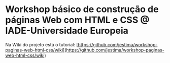 # Workshop básico de construção de páginas Web com HTML e CSS @ IADE-Universidade Europeia

Na Wiki do projeto está o tutorial: [https://github.com/jestima/workshop-paginas-web-html-css/wiki](https://github.com/jestima/workshop-paginas-web-html-css/wiki)
